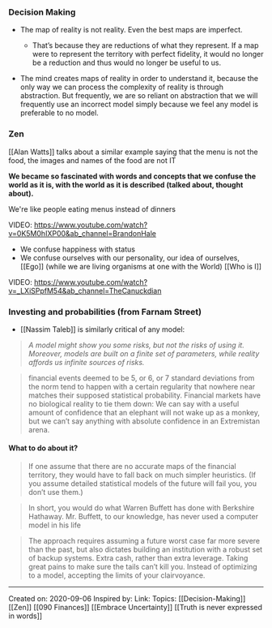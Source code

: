 ### Decision Making
- The map of reality is not reality. Even the best maps are imperfect. 
	- That’s because they are reductions of what they represent. If a map were to represent the territory with perfect fidelity, it would no longer be a reduction and thus would no longer be useful to us. 
	
- The mind creates maps of reality in order to understand it, because the only way we can process the complexity of reality is through abstraction. But frequently, we are so reliant on abstraction that we will frequently use an incorrect model simply because we feel any model is preferable to no model.
	
### Zen
[[Alan Watts]] talks about a similar example saying that the menu is not the food, the images and names of the food are not IT

**We became so fascinated with words and concepts that we confuse the world as it is, with the world as it is described (talked about, thought about).**

We're like people eating menus instead of dinners

VIDEO: https://www.youtube.com/watch?v=0K5M0hIXP00&ab_channel=BrandonHale
- We confuse happiness with status
- We confuse ourselves with our personality, our idea of ourselves, [[Ego]] (while we are living organisms at one with the World) [[Who is I]]

VIDEO: https://www.youtube.com/watch?v=_LXiSPpfM54&ab_channel=TheCanuckdian

### Investing and probabilities (from Farnam Street)
- [[Nassim Taleb]] is similarly critical of any model:

> *A model might show you some risks, but not the risks of using it. Moreover, models are built on a finite set of parameters, while reality affords us infinite sources of risks.*

 > financial events deemed to be 5, or 6, or 7 standard deviations from the norm tend to happen with a certain regularity that nowhere near matches their supposed statistical probability.  Financial markets have no biological reality to tie them down: We can say with a useful amount of confidence that an elephant will not wake up as a monkey, but we can’t say anything with absolute confidence in an Extremistan arena.
 
 #### What to do about it?
 
 > If one assume that there are no accurate maps of the financial territory, they would have to fall back on much simpler heuristics. (If you assume detailed statistical models of the future will fail you, you don’t use them.)

> In short, you would do what Warren Buffett has done with Berkshire Hathaway. Mr. Buffett, to our knowledge, has never used a computer model in his life

> The approach requires assuming a future worst case far more severe than the past, but also dictates building an institution with a robust set of backup systems. Extra cash, rather than extra leverage. Taking great pains to make sure the tails can’t kill you. Instead of optimizing to a model, accepting the limits of your clairvoyance.
 
 --------------------------------

Created on: 2020-09-06
Inspired by:
Link:
Topics: [[Decision-Making]] [[Zen]] [[090 Finances]] [[Embrace Uncertainty]] [[Truth is never expressed in words]]